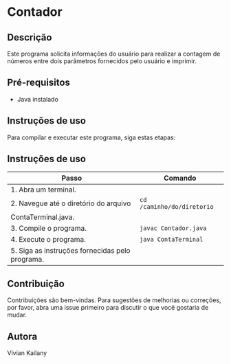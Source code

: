 # Contador

## Descrição
Este programa solicita informações do usuário para realizar a contagem de números entre dois parâmetros fornecidos pelo usuário e imprimir.

## Pré-requisitos
- Java instalado

## Instruções de uso
Para compilar e executar este programa, siga estas etapas:

## Instruções de uso

| Passo                                            | Comando                                      |
|--------------------------------------------------|----------------------------------------------|
| 1. Abra um terminal.                             |                                              |
| 2. Navegue até o diretório do arquivo           | `cd /caminho/do/diretorio`                   |
|    ContaTerminal.java.                           |                                              |
| 3. Compile o programa.                           | `javac Contador.java`                   |
| 4. Execute o programa.                           | `java ContaTerminal`                         |
| 5. Siga as instruções fornecidas pelo programa. |                                              |


## Contribuição
Contribuições são bem-vindas. Para sugestões de melhorias ou correções, por favor, abra uma issue primeiro para discutir o que você gostaria de mudar.

## Autora
Vivian Kailany